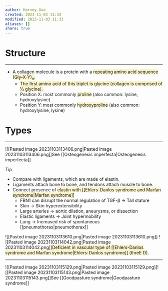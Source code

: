 ```yaml
---
author: Harvey Guo
created: 2023-11-03 11:33
modified: 2023-11-03 11:33
aliases: []
share: true
---
```

# Structure
---
- A collagen molecule is a protein with a <span style="background:rgba(240, 200, 0, 0.2)">repeating amino acid sequence (Gly-X-Y)<sub>n</sub>.</span>
	- <span style="background:rgba(240, 200, 0, 0.2)">The first amino acid of this triplet is glycine (collagen is comprised of ⅓ glycine).</span>
	- Position X: most commonly <span style="background:rgba(240, 200, 0, 0.2)">proline</span> (also common: lysine, hydroxylysine)
	- Position Y: most commonly <span style="background:rgba(240, 200, 0, 0.2)">hydroxyproline</span> (also common: hydroxylysine, lysine)
# Types
---
![[Pasted image 20231103113406.png|Pasted image 20231103113406.png]]See [[Osteogenesis imperfecta|Osteogenesis imperfecta]]
>[!tip]
>- Compare with ligaments, which are made of elastin.
>- Ligaments attach bone to bone, and tendons attach muscle to bone.
>- Connect presence of <span style="background:rgba(240, 200, 0, 0.2)">elastin with [[Ehlers-Danlos syndrome and Marfan syndrome|Marfan syndrome]]</span>
>	- FBN1 can disrupt the normal regulation of TGF-β -> Tall stature
>	- Skin -> Skin hyperextensibility
>	- Large arteries -> aortic dilation, aneurysms, or dissection
>	- Elastic ligaments -> Joint hypermobility
>	- Lung -> Increased risk of spontaneous [[pneumothorax|pneumothorax]]
> 

![[Pasted image 20231103113610.png|Pasted image 20231103113610.png]]
![[Pasted image 20231103114042.png|Pasted image 20231103114042.png]]<span style="background:rgba(240, 200, 0, 0.2)">Deficient in vascular type of [[Ehlers-Danlos syndrome and Marfan syndrome|Ehlers-Danlos syndrome]] (threE D)</span>.

---
![[Pasted image 20231103115129.png|Pasted image 20231103115129.png]]![[Pasted image 20231103115143.png|Pasted image 20231103115143.png]]See [[Goodpasture syndrome|Goodpasture syndrome]]
